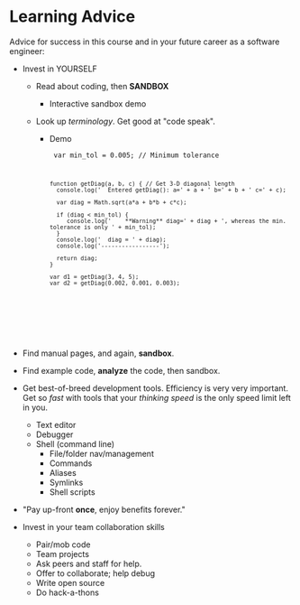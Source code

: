 # Learning Advice
Advice for success in this course and in your future career as a software engineer:

- Invest in YOURSELF

  - Read about coding, then **SANDBOX**
    - Interactive sandbox demo

  - Look up *terminology*. Get good at "code speak".
    - Demo
<code><pre>
          var min_tol = 0.005; // Minimum tolerance

          function getDiag(a, b, c) { // Get 3-D diagonal length
            console.log('  Entered getDiag(): a=' + a + ' b=' + b + ' c=' + c);

            var diag = Math.sqrt(a*a + b*b + c*c);

            if (diag < min_tol) {
               console.log('    **Warning** diag=' + diag + ', whereas the min. tolerance is only ' + min_tol);
            }
            console.log('  diag = ' + diag);
            console.log('-----------------');

            return diag;
          }

          var d1 = getDiag(3, 4, 5);
          var d2 = getDiag(0.002, 0.001, 0.003);
</code></pre>
  - Find manual pages, and again, **sandbox**.

  - Find example code, **analyze** the code, then sandbox.

  - Get best-of-breed development tools. Efficiency is very very important.
    Get so *fast* with tools that your *thinking speed* is the only speed limit left in you.
    - Text editor
    - Debugger
    - Shell (command line)
      - File/folder nav/management
      - Commands
      - Aliases
      - Symlinks
      - Shell scripts

  - "Pay up-front **once**, enjoy benefits forever."

- Invest in your team collaboration skills
  - Pair/mob code
  - Team projects
  - Ask peers and staff for help.
  - Offer to collaborate; help debug
  - Write open source
  - Do hack-a-thons

